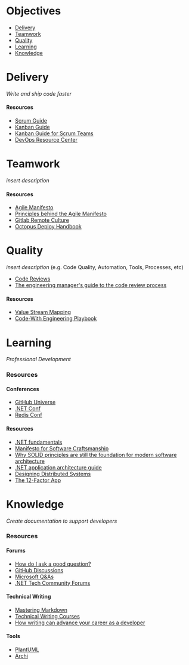 # Objectives
- [Delivery](#delivery)
- [Teamwork](#teamwork)
- [Quality](#quality)
- [Learning](#learning)
- [Knowledge](#knowledge)

# Delivery
*Write and ship code faster*

#### Resources

* [Scrum Guide](https://scrumguides.org/scrum-guide.html)
* [Kanban Guide](https://kanbanguides.org/html-kanban-guide/)
* [Kanban Guide for Scrum Teams](https://www.scrum.org/resources/kanban-guide-scrum-teams)
* [DevOps Resource Center](https://docs.microsoft.com/en-us/devops)

# Teamwork
*insert description*

#### Resources
* [Agile Manifesto](https://agilemanifesto.org/)
* [Principles behind the Agile Manifesto](https://agilemanifesto.org/principles.html)
* [Gitlab Remote Culture](https://about.gitlab.com/company/culture/all-remote/)
* [Octopus Deploy Handbook](https://handbook.octopus.com/)

# Quality
*insert description* (e.g. Code Quality, Automation, Tools, Processes, etc)

* [Code Reviews](https://google.github.io/eng-practices/review)
* [The engineering manager's guide to the code review process](https://www.pluralsight.com/blog/tutorials/code-review)

#### Resources
* [Value Stream Mapping](https://www.atlassian.com/continuous-delivery/principles/value-stream-mapping)
* [Code-With Engineering Playbook](https://microsoft.github.io/code-with-engineering-playbook/)

# Learning
*Professional Development*

### Resources

#### Conferences
* [GitHub Universe](https://www.githubuniverse.com/)
* [.NET Conf](https://www.dotnetconf.net/)
* [Redis Conf](https://redis.com/redisconf/)

####  Resources
* [.NET fundamentals](https://docs.microsoft.com/en-us/dotnet/fundamentals/)
* [Manifesto for Software Craftsmanship](https://manifesto.softwarecraftsmanship.org/#/en/reading)
* [Why SOLID principles are still the foundation for modern software architecture](https://stackoverflow.blog/2021/11/01/why-solid-principles-are-still-the-foundation-for-modern-software-architecture/)
* [.NET application architecture guide](https://docs.microsoft.com/en-us/dotnet/architecture/)
* [Designing Distributed Systems](https://azure.microsoft.com/en-us/resources/designing-distributed-systems/)
* [The 12-Factor App](https://12factor.net/)


# Knowledge
*Create documentation to support developers*

### Resources

#### Forums
* [How do I ask a good question?](https://stackoverflow.com/help/how-to-ask)
* [GitHub Discussions](https://docs.github.com/en/discussions)
* [Microsoft Q&As](https://docs.microsoft.com/en-us/answers/products/dotnet)
* [.NET Tech Community Forums](https://techcommunity.microsoft.com/t5/net/ct-p/dotnet)

#### Technical Writing
* [Mastering Markdown](https://guides.github.com/features/mastering-markdown)
* [Technical Writing Courses](https://developers.google.com/tech-writing)
* [How writing can advance your career as a developer](https://stackoverflow.blog/2021/08/09/how-writing-can-advance-your-career-as-a-developer/)

#### Tools
* [PlantUML](https://plantuml.com/)
* [Archi](https://www.archimatetool.com/)


